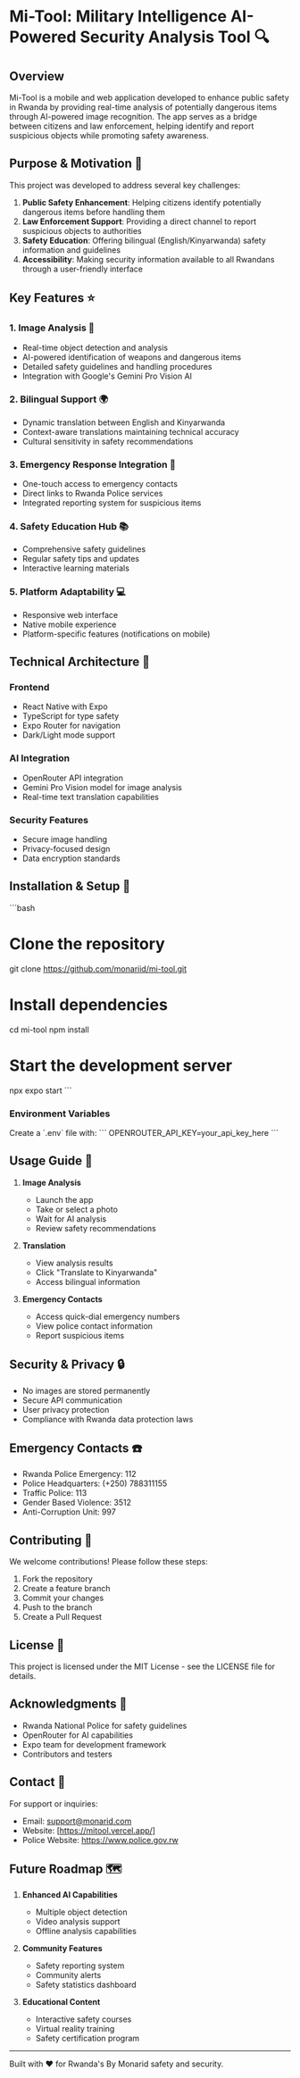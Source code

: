 # Mi-Tool: Military Intelligence AI-Powered Security Analysis Tool 🔍

## Overview

Mi-Tool is a mobile and web application developed to enhance public safety in Rwanda by providing real-time analysis of potentially dangerous items through AI-powered image recognition. The app serves as a bridge between citizens and law enforcement, helping identify and report suspicious objects while promoting safety awareness.

## Purpose & Motivation 🎯

This project was developed to address several key challenges:

1. **Public Safety Enhancement**: Helping citizens identify potentially dangerous items before handling them
2. **Law Enforcement Support**: Providing a direct channel to report suspicious objects to authorities
3. **Safety Education**: Offering bilingual (English/Kinyarwanda) safety information and guidelines
4. **Accessibility**: Making security information available to all Rwandans through a user-friendly interface

## Key Features ⭐

### 1. Image Analysis 📸
- Real-time object detection and analysis
- AI-powered identification of weapons and dangerous items
- Detailed safety guidelines and handling procedures
- Integration with Google's Gemini Pro Vision AI

### 2. Bilingual Support 🌍
- Dynamic translation between English and Kinyarwanda
- Context-aware translations maintaining technical accuracy
- Cultural sensitivity in safety recommendations

### 3. Emergency Response Integration 🚨
- One-touch access to emergency contacts
- Direct links to Rwanda Police services
- Integrated reporting system for suspicious items

### 4. Safety Education Hub 📚
- Comprehensive safety guidelines
- Regular safety tips and updates
- Interactive learning materials

### 5. Platform Adaptability 💻
- Responsive web interface
- Native mobile experience
- Platform-specific features (notifications on mobile)

## Technical Architecture 🔧

### Frontend
- React Native with Expo
- TypeScript for type safety
- Expo Router for navigation
- Dark/Light mode support

### AI Integration
- OpenRouter API integration
- Gemini Pro Vision model for image analysis
- Real-time text translation capabilities

### Security Features
- Secure image handling
- Privacy-focused design
- Data encryption standards

## Installation & Setup 🚀

\`\`\`bash
# Clone the repository
git clone https://github.com/monariid/mi-tool.git

# Install dependencies
cd mi-tool
npm install

# Start the development server
npx expo start
\`\`\`

### Environment Variables
Create a \`.env\` file with:
\`\`\`
OPENROUTER_API_KEY=your_api_key_here
\`\`\`

## Usage Guide 📱

1. **Image Analysis**
   - Launch the app
   - Take or select a photo
   - Wait for AI analysis
   - Review safety recommendations

2. **Translation**
   - View analysis results
   - Click "Translate to Kinyarwanda"
   - Access bilingual information

3. **Emergency Contacts**
   - Access quick-dial emergency numbers
   - View police contact information
   - Report suspicious items

## Security & Privacy 🔒

- No images are stored permanently
- Secure API communication
- User privacy protection
- Compliance with Rwanda data protection laws

## Emergency Contacts ☎️

- Rwanda Police Emergency: 112
- Police Headquarters: (+250) 788311155
- Traffic Police: 113
- Gender Based Violence: 3512
- Anti-Corruption Unit: 997

## Contributing 🤝

We welcome contributions! Please follow these steps:

1. Fork the repository
2. Create a feature branch
3. Commit your changes
4. Push to the branch
5. Create a Pull Request

## License 📄

This project is licensed under the MIT License - see the LICENSE file for details.

## Acknowledgments 👏

- Rwanda National Police for safety guidelines
- OpenRouter for AI capabilities
- Expo team for development framework
- Contributors and testers

## Contact 📧

For support or inquiries:
- Email: support@monarid.com
- Website: [https://mitool.vercel.app/]
- Police Website: https://www.police.gov.rw

## Future Roadmap 🗺️

1. **Enhanced AI Capabilities**
   - Multiple object detection
   - Video analysis support
   - Offline analysis capabilities

2. **Community Features**
   - Safety reporting system
   - Community alerts
   - Safety statistics dashboard

3. **Educational Content**
   - Interactive safety courses
   - Virtual reality training
   - Safety certification program

---

Built with ❤️ for Rwanda's By Monarid safety and security.
